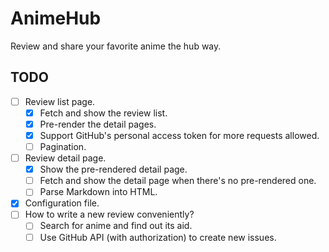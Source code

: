 # AnimeHub

Review and share your favorite anime the hub way.

## TODO

 - [ ] Review list page.
   - [x] Fetch and show the review list.
   - [x] Pre-render the detail pages.
   - [x] Support GitHub's personal access token for more requests allowed.
   - [ ] Pagination.
 - [ ] Review detail page.
   - [x] Show the pre-rendered detail page.
   - [ ] Fetch and show the detail page when there's no pre-rendered one.
   - [ ] Parse Markdown into HTML.
 - [x] Configuration file.
 - [ ] How to write a new review conveniently?
   - [ ] Search for anime and find out its aid.
   - [ ] Use GitHub API (with authorization) to create new issues.
